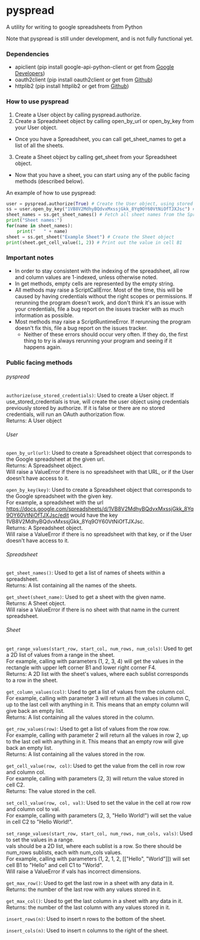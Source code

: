 # pyspread
A utility for writing to google spreadsheets from Python

Note that pyspread is still under development, and is not fully functional yet.

### Dependencies
* apiclient (pip install google-api-python-client or get from [Google Developers](https://developers.google.com/api-client-library/python/start/installation))
* oauth2client (pip install oauth2client or get from [Github](https://github.com/google/oauth2client))
* httplib2 (pip install httplib2 or get from [Github](https://github.com/httplib2/httplib2))

### How to use pyspread
1. Create a User object by calling pyspread.authorize.
2. Create a Spreadsheet object by calling open_by_url or open_by_key from your User object.
  * Once you have a Spreadsheet, you can call get_sheet_names to get a list of all the sheets.
3. Create a Sheet object by calling get_sheet from your Spreadsheet object.
  * Now that you have a sheet, you can start using any of the public facing methods (described below).

An example of how to use pyspread:
```python
user = pyspread.authorize(True) # Create the User object, using stored credentials
ss = user.open_by_key("1VB8V2MdhyBQdvxMxssjGkk_8Yq9OY60VtNiOfTJXJsc") # Create the Spreadsheet object
sheet_names = ss.get_sheet_names() # Fetch all sheet names from the Spreadsheet
print("Sheet names:")
for(name in sheet_names):
	print("   " + name)
sheet = ss.get_sheet("Example Sheet") # Create the Sheet object
print(sheet.get_cell_value(1, 2)) # Print out the value in cell B1
```

### Important notes
* In order to stay consistent with the indexing of the spreadsheet, all row and column values are 1-indexed, unless otherwise noted.
* In get methods, empty cells are represented by the empty string.
* All methods may raise a ScriptCallError.  Most of the time, this will be caused by having credentials without the right scopes or permissions.  If rerunning the program doesn't work, and don't think it's an issue with your credentials, file a bug report on the issues tracker with as much information as possible.
* Most methods may raise a ScriptRuntimeError.  If rerunning the program doesn't fix this, file a bug report on the issues tracker.
  * Neither of these errors should occur very often.  If they do, the first thing to try is always rerunning your program and seeing if it happens again.

### Public facing methods
###### pyspread
`authorize(use_stored_credentials)`: Used to create a User object.  If use_stored_credentials is true, will create the user object using credentials previously stored by authorize.  If it is false or there are no stored credentials, will run an OAuth authorization flow.  
  Returns: A User object

###### User
`open_by_url(url)`: Used to create a Spreadsheet object that corresponds to the Google spreadsheet at the given url.  
  Returns: A Spreadsheet object.  
  Will raise a ValueError if there is no spreadsheet with that URL, or if the User doesn't have access to it.  

`open_by_key(key)`: Used to create a Spreadsheet object that corresponds to the Google spreadsheet with the given key.  
  For example, a spreadsheet with the url https://docs.google.com/spreadsheets/d/1VB8V2MdhyBQdvxMxssjGkk_8Yq9OY60VtNiOfTJXJsc/edit would have the key 1VB8V2MdhyBQdvxMxssjGkk_8Yq9OY60VtNiOfTJXJsc.  
  Returns: A Spreadsheet object.  
  Will raise a ValueError if there is no spreadsheet with that key, or if the User doesn't have access to it.  

###### Spreadsheet
`get_sheet_names()`: Used to get a list of names of sheets within a spreadsheet.  
  Returns: A list containing all the names of the sheets.  

`get_sheet(sheet_name)`: Used to get a sheet with the given name.  
  Returns: A Sheet object.  
  Will raise a ValueError if there is no sheet with that name in the current spreadsheet.  

###### Sheet
`get_range_values(start_row, start_col, num_rows, num_cols)`: Used to get a 2D list of values from a range in the sheet.  
  For example, calling with parameters (1, 2, 3, 4) will get the values in the rectangle with upper left corner B1 and lower right corner F4.  
  Returns: A 2D list with the sheet's values, where each sublist corresponds to a row in the sheet.  

`get_column_values(col)`: Used to get a list of values from the column col.  
  For example, calling with parameter 3 will return all the values in column C, up to the last cell with anything in it.  This means that an empty column will give back an empty list.  
  Returns: A list containing all the values stored in the column.  

`get_row_values(row)`: Used to get a list of values from the row row.  
  For example, calling with parameter 2 will return all the values in row 2, up to the last cell with anything in it.  This means that an empty row will give back an empty list.  
  Returns: A list containing all the values stored in the row.  

`get_cell_value(row, col)`: Used to get the value from the cell in row row and column col.  
  For example, calling with parameters (2, 3) will return the value stored in cell C2.  
  Returns: The value stored in the cell.  

`set_cell_value(row, col, val)`: Used to set the value in the cell at row row and column col to val.  
  For example, calling with parameters (2, 3, "Hello World!") will set the value in cell C2 to "Hello World!".  

`set_range_values(start_row, start_col, num_rows, num_cols, vals)`: Used to set the values in a range.  
  vals should be a 2D list, where each sublist is a row.  So there should be num_rows sublists, each with num_cols values.  
  For example, calling with parameters (1, 2, 1, 2, [["Hello", "World"]]) will set cell B1 to "Hello" and cell C1 to "World".  
  Will raise a ValueError if vals has incorrect dimensions.  

`get_max_row()`: Used to get the last row in a sheet with any data in it.  
  Returns: the number of the last row with any values stored in it.  

`get_max_col()`: Used to get the last column in a sheet with any data in it.  
  Returns: the number of the last column with any values stored in it.  

`insert_rows(n)`: Used to insert n rows to the bottom of the sheet.

`insert_cols(n)`: Used to insert n columns to the right of the sheet.
